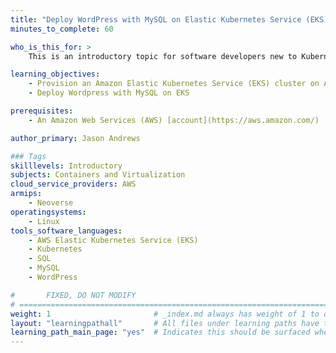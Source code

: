 ```yaml
---
title: "Deploy WordPress with MySQL on Elastic Kubernetes Service (EKS)"
minutes_to_complete: 60

who_is_this_for: >
    This is an introductory topic for software developers new to Kubernetes on AWS who want to gain experience with cloud applications.

learning_objectives:
    - Provision an Amazon Elastic Kubernetes Service (EKS) cluster on Arm-based instances
    - Deploy Wordpress with MySQL on EKS

prerequisites:
    - An Amazon Web Services (AWS) [account](https://aws.amazon.com/)

author_primary: Jason Andrews

### Tags
skilllevels: Introductory
subjects: Containers and Virtualization
cloud_service_providers: AWS
armips:
    - Neoverse
operatingsystems:
    - Linux
tools_software_languages:
    - AWS Elastic Kubernetes Service (EKS)
    - Kubernetes
    - SQL
    - MySQL
    - WordPress

#       FIXED, DO NOT MODIFY
# ================================================================================
weight: 1                       # _index.md always has weight of 1 to order correctly
layout: "learningpathall"       # All files under learning paths have this same wrapper
learning_path_main_page: "yes"  # Indicates this should be surfaced when looking for related content. Only set for _index.md of learning path content.
---
```

